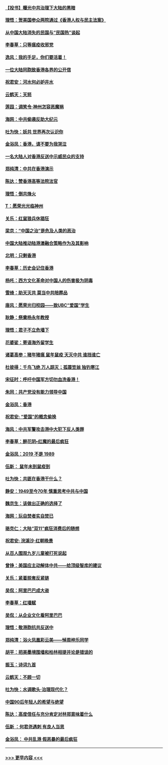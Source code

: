 #### [【投书】曝光中共治理下大陆的黑暗](../pages/nsc993/n11678674.md?t=11251501) 
#### [理悟：贺美国参众两院通过《香港人权与民主法案》](../pages/nsc993/n11678104.md?t=11251501) 
#### [从中国大陆消失的民国与“民国热”谈起](../pages/nsc993/n11678075.md?t=11251501) 
#### [李春草：只等瘟疫收邪党](../pages/nsc993/n11677308.md?t=11251501) 
#### [逸风：我的手足，你们要活着！](../pages/nsc993/n11676352.md?t=11251501) 
#### [一位大陆同胞致香港各界的公开信](../pages/nsc993/n11675761.md?t=11251501) 
#### [祝君安：河水何必妒井水](../pages/nsc993/n11675746.md?t=11251501) 
#### [云鹤天：天怒](../pages/nsc993/n11675718.md?t=11251501) 
#### [莲园：调笑令‧神州怎容恶魔祸](../pages/nsc993/n11675648.md?t=11251501) 
#### [海网：中共偷袭反助大纪元](../pages/nsc993/n11673515.md?t=11251501) 
#### [吐为快：妖共 世界再次认识你](../pages/nsc993/n11673506.md?t=11251501) 
#### [金浴凤：香港，请不要为我哭泣](../pages/nsc993/n11673248.md?t=11251501) 
#### [一名大陆人对香港反送中示威民众的支持](../pages/nsc993/n11672615.md?t=11251501) 
#### [郑纯清：中共在香港演示](../pages/nsc993/n11670539.md?t=11251501) 
#### [陈达：赞香港高等法院法官](../pages/nsc993/n11669542.md?t=11251501) 
#### [理悟：倒共烽火](../pages/nsc993/n11668844.md?t=11251501) 
#### [T：愿荣光光临神州](../pages/nsc993/n11668421.md?t=11251501) 
#### [关乐：红鼠狼兵休猖狂](../pages/nsc993/n11668378.md?t=11251501) 
#### [梁京：“中国之治”是危及人类的恶治](../pages/nsc993/n11668328.md?t=11251501) 
#### [中国大陆推动陆港澳融合策略作为及其影响](../pages/nsc993/n11668157.md?t=11251501) 
#### [北明：只剩香港](../pages/nsc993/n11668002.md?t=11251501) 
#### [李春草：历史会记住香港](../pages/nsc993/n11667927.md?t=11251501) 
#### [杨吒：西方文化革命对中国人的伤害极为阴毒](../pages/nsc993/n11664521.md?t=11251501) 
#### [雪绮：助天灭共 莫当中共陪葬品](../pages/nsc993/n11662650.md?t=11251501) 
#### [唐风：愿荣光归校园——致UBC“爱国”学生](../pages/nsc993/n11662194.md?t=11251501) 
#### [耿静：祭奠杨永年教授](../pages/nsc993/n11662514.md?t=11251501) 
#### [理悟：君子不立危墙下](../pages/nsc993/n11662172.md?t=11251501) 
#### [花婆娑：寄语海外留学生](../pages/nsc993/n11662121.md?t=11251501) 
#### [诸葛高参：猪年猪瘟 鼠年鼠疫 天灭中共 谁挡谁亡](../pages/nsc993/n11661980.md?t=11251501) 
#### [杜彼得：千鸟飞绝 万人踪灭；孤蓑笠翁 独钓寒江](../pages/nsc993/n11661170.md?t=11251501) 
#### [宋征时：呼吁中国军方切勿血洗香港！](../pages/nsc993/n11415318.md?t=11251501) 
#### [朱同：共产党没有能力领导中国](../pages/nsc993/n11660421.md?t=11251501) 
#### [金浴凤：香港](../pages/nsc993/n11660419.md?t=11251501) 
#### [祝君安: “爱国”的概念偷换](../pages/nsc993/n11659706.md?t=11251501) 
#### [海风：中共军警攻击港中大犯下反人类罪](../pages/nsc993/n11659632.md?t=11251501) 
#### [李春草：醉花阴•红魔的最后疯狂](../pages/nsc993/n11659287.md?t=11251501) 
#### [金浴凤：2019 不是 1989](../pages/nsc993/n11657663.md?t=11251501) 
#### [伍新： 鼠年未到鼠疫到](../pages/nsc993/n11655098.md?t=11251501) 
#### [吐为快：共匪在香港干什么？](../pages/nsc993/n11654891.md?t=11251501) 
#### [静安：1949至今70年 慎重思考中共与中国](../pages/nsc993/n11651244.md?t=11251501) 
#### [魏京生：该做出正确的选择了](../pages/nsc993/n11653084.md?t=11251501) 
#### [海网：玩自焚者实自焚已](../pages/nsc993/n11652423.md?t=11251501) 
#### [骆克仁：大陆“双11”疯狂消费后的随想](../pages/nsc993/n11652305.md?t=11251501) 
#### [祝君安: 浣溪沙·红朝晚景](../pages/nsc993/n11652258.md?t=11251501) 
#### [从百人围观九岁儿童被打死说起](../pages/nsc993/n11651030.md?t=11251501) 
#### [曾铮：美国应主动解体中共——给顶级智库的建议](../pages/nsc993/n11649888.md?t=11251501) 
#### [关乐：紧着脱套反紧链](../pages/nsc993/n11649069.md?t=11251501) 
#### [吴侃：阿里巴巴成大盗](../pages/nsc993/n11645523.md?t=11251501) 
#### [李春草：红墙赋](../pages/nsc993/n11646389.md?t=11251501) 
#### [吴侃：从企业文化看阿里巴巴](../pages/nsc993/n11645476.md?t=11251501) 
#### [理悟：敬港胞抗共反送中](../pages/nsc993/n11645466.md?t=11251501) 
#### [郑纯清：浴火凤凰彩云美——悼周梓乐同学](../pages/nsc993/n11645155.md?t=11251501) 
#### [胡平：把美墨境围墙和柏林相提并论是错误的](../pages/nsc993/n11645134.md?t=11251501) 
#### [振玉：诗词九首](../pages/nsc993/n11644081.md?t=11251501) 
#### [云鹤天：不顾一切](../pages/nsc993/n11643508.md?t=11251501) 
#### [吐为快：水调歌头·治理现代化？](../pages/nsc993/n11643485.md?t=11251501) 
#### [中国90后年轻人的希望与绝望](../pages/nsc993/n11642317.md?t=11251501) 
#### [陈达：高度信任与充分肯定对林郑意味着什么](../pages/nsc993/n11641441.md?t=11251501) 
#### [伍新 ：何君尧遇刺 有良人当思](../pages/nsc993/n11641503.md?t=11251501) 
#### [金浴凤： 中共乱港  假恶暴的最后疯狂](../pages/nsc993/n11641495.md?t=11251501) 

----
#### [ >>> 更早内容 <<< ](../indexes/nsc993-earlier.md)
